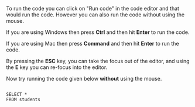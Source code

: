 To run the code you can click on "Run code" in the code editor and that would run the code.
However you can also run the code without using the mouse.

If you are using Windows then press **Ctrl** and then hit **Enter** to run the code.

If you are using Mac then press **Command** and then hit **Enter** to run the code.

By pressing the **ESC** key, you can take the focus out of the editor, and using the **E** key you can re-focus into the editor.

Now try running the code given below **without** using the mouse.

<codeblock language="sql" dbName="students1.db" type="lesson">
<code>
SELECT *
FROM students
</code>
</codeblock>